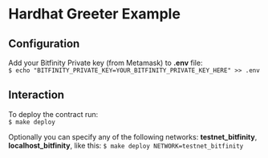 # Hardhat Greeter Example

## Configuration

Add your Bitfinity Private key (from Metamask) to __.env__ file: <br/>
`$ echo "BITFINITY_PRIVATE_KEY=YOUR_BITFINITY_PRIVATE_KEY_HERE" >> .env`

## Interaction

To deploy the contract run: <br/>
`$ make deploy`

Optionally you can specify any of the following networks: __testnet_bitfinity__, __localhost_bitfinity__, like this:
`$ make deploy NETWORK=testnet_bitfinity`
